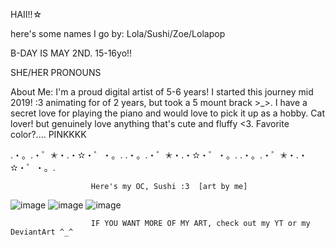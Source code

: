 

HAII!!☆

here's some names I go by:
Lola/Sushi/Zoe/Lolapop

B-DAY IS MAY 2ND. 15-16yo!!

SHE/HER PRONOUNS 

About Me:
I'm a proud digital artist of 5-6 years! I started this journey mid 2019! :3 
animating for of 2 years, but took a 5 mount brack >_>.
I have a secret love for playing the piano and would love to pick it up as a hobby.
Cat lover! but genuinely love anything that's cute and fluffy <3.
Favorite color?.... PINKKKK

.・。.・゜✭・.・✫・゜・。.  .・。.・゜✭・.・✫・゜・。.  .・。.・゜✭・.・✫・゜・。.

                      Here's my OC, Sushi :3  [art by me]
![image](https://github.com/user-attachments/assets/227f3b2f-f6da-44b6-a2f4-08b035d682b9)
![image](https://github.com/user-attachments/assets/659494bf-b251-41bf-a669-29dc0c5bc4e3) 
![image](https://github.com/user-attachments/assets/63a47edb-2b7a-43ea-857c-ac4dcdc377e1)

                      IF YOU WANT MORE OF MY ART, check out my YT or my DeviantArt ^_^
